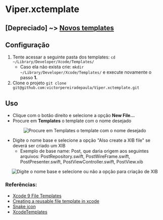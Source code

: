 # Viper.xctemplate

## [Depreciado] ~> [Novos templates](https://github.com/victorpereiradepaula/VTemplates)

## Configuração

1. Tente acessar a seguinte pasta dos templates: ``` cd ~/Library/Developer/Xcode/Templates/ ``` 
    * Caso ela não exista crie: ``` mkdir ~/Library/Developer/Xcode/Templates/ ``` e execute novamente o passo **1.**
1. Clone o projeto ``` git clone git@github.com:victorpereiradepaula/Viper.xctemplate.git ```

## Uso

- Clique com o botão direito e selecione a opção **New File...**
- Procure em **Templates** o template com o nome desejado

<div style="text-align: center">
    <img alt="Procure em Templates o template com o nome desejado" src="./images/step-1.png"/>
</div>

- Digite o nome base e selecione a opção "Also create a XIB file" se deverá ser criado um XIB
    * Exemplo de base name: Post, que daria origem aos seguintes arquivos: PostRepository.swift, PostWireFrame.swift, PostPresenter.swift, PostViewController.swift, PostView.xib

<div style="text-align: center">
    <img alt="Digite o nome base e selecione ou não a opção para criação de XIB" src="./images/step-2.png"/>
</div>

### Referências:
- [Xcode 9 File Templates](http://jeanetienne.net/2017/09/10/xcode-templates.html)
- [Creating a reusable file template in xcode](https://medium.com/@abhimuralidharan/creating-a-reusable-file-template-in-xcode-8c49830bc3a0)
- [Snake icon](https://www.flaticon.com/free-icon/snake_616487#term=snake&page=1&position=7)
- [XcodeTemplates](https://github.com/vitormesquita/XcodeTemplates)
